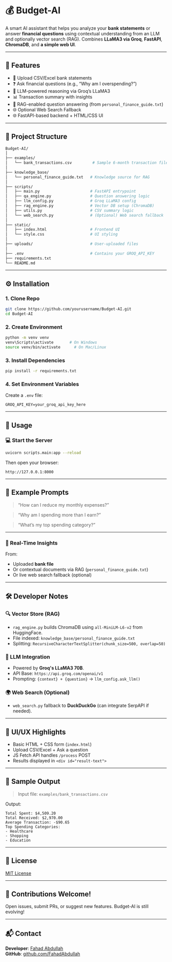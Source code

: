 # 💰 Budget-AI

A smart AI assistant that helps you analyze your **bank statements** or answer **financial questions** using contextual understanding from an LLM and optionally vector search (RAG). Combines **LLaMA3 via Groq**, **FastAPI**, **ChromaDB**, and **a simple web UI**.

---

## 🚀 Features

- 🧾 Upload CSV/Excel bank statements
- ❓ Ask financial questions (e.g., “Why am I overspending?”)
- 🤖 LLM-powered reasoning via Groq’s LLaMA3
- 📊 Transaction summary with insights
- 🧠 RAG-enabled question answering (from `personal_finance_guide.txt`)
- 🌐 Optional Web Search Fallback
- 🌐 FastAPI-based backend + HTML/CSS UI

---

## 📁 Project Structure

```bash
Budget-AI/
│
├── examples/
│   └── bank_transactions.csv         # Sample 6-month transaction file
│
├── knowledge_base/
│   └── personal_finance_guide.txt   # Knowledge source for RAG
│
├── scripts/
│   ├── main.py                      # FastAPI entrypoint
│   ├── qa_engine.py                 # Question answering logic
│   ├── llm_config.py                # Groq LLaMA3 config
│   ├── rag_engine.py                # Vector DB setup (ChromaDB)
│   ├── utils.py                     # CSV summary logic
│   └── web_search.py                # (Optional) Web search fallback
│
├── static/
│   ├── index.html                   # Frontend UI
│   └── style.css                    # UI styling
│
├── uploads/                         # User-uploaded files
│
├── .env                             # Contains your GROQ_API_KEY
├── requirements.txt
└── README.md
```

---

## ⚙️ Installation

### 1. Clone Repo

```bash
git clone https://github.com/yourusername/Budget-AI.git
cd Budget-AI
```

### 2. Create Environment

```bash
python -m venv venv
venv\Scripts\activate       # On Windows
source venv/bin/activate      # On Mac/Linux
```

### 3. Install Dependencies

```bash
pip install -r requirements.txt
```

### 4. Set Environment Variables

Create a `.env` file:

```env
GROQ_API_KEY=your_groq_api_key_here
```

---

## 🧠 Usage

### 💻 Start the Server

```bash
uvicorn scripts.main:app --reload
```

Then open your browser:

```
http://127.0.0.1:8000
```

---

## 💬 Example Prompts

> “How can I reduce my monthly expenses?”

> “Why am I spending more than I earn?”

> “What’s my top spending category?”

---

### 📘 Real-Time Insights

From:
- Uploaded **bank file**
- Or contextual documents via RAG (`personal_finance_guide.txt`)
- Or live web search fallback (optional)

---

## 🛠 Developer Notes

### 🔍 Vector Store (RAG)

- `rag_engine.py` builds ChromaDB using `all-MiniLM-L6-v2` from HuggingFace.
- File indexed: `knowledge_base/personal_finance_guide.txt`
- Splitting: `RecursiveCharacterTextSplitter(chunk_size=500, overlap=50)`

### 🧠 LLM Integration

- Powered by **Groq's LLaMA3 70B**.
- API Base: `https://api.groq.com/openai/v1`
- Prompting: `{context} + {question}` → `llm_config.ask_llm()`

### 🌍 Web Search (Optional)

- `web_search.py` fallback to **DuckDuckGo** (can integrate SerpAPI if needed).

---

## 🎨 UI/UX Highlights

- Basic HTML + CSS form (`index.html`)
- Upload CSV/Excel + Ask a question
- JS Fetch API handles `/process` POST
- Results displayed in `<div id="result-text">`

---

## 🧪 Sample Output

> Input file: `examples/bank_transactions.csv`

Output:

```
Total Spent: $4,509.20
Total Received: $2,970.00
Average Transaction: -$90.65
Top Spending Categories:
- Healthcare
- Shopping
- Education
```

---

## 📄 License

[MIT License](LICENSE)

---

## 🤝 Contributions Welcome!

Open issues, submit PRs, or suggest new features. Budget-AI is still evolving!

---

## 📬 Contact

**Developer**: [Fahad Abdullah](mailto:fahadai.co@gmail.com)  
**GitHub**: [github.com/FahadAbdullah](https://github.com/FAbdullah17)